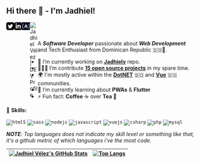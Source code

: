 ## Hi there 👋 -  I'm Jadhiel!

<a href="https://twitter.com/JadhielV">
    <img align="left" alt="Jadhiel Vélez | Twitter" width="21px" src="https://raw.githubusercontent.com/Jadhielv/Jadhielv/master/assets/twitter.png" />
</a>
<a href="https://www.linkedin.com/in/jadhielv/">
    <img align="left" alt="Jadhiel Vélez | LinkedIn" width="21px" src="https://raw.githubusercontent.com/Jadhielv/Jadhielv/master/assets/linkedin.png" />
</a>
<a href="https://www.freecodecamp.org/jadhielv">
    <img align="left" alt="Jadhiel Vélez | freeCodeCamp" width="21px" src="https://raw.githubusercontent.com/Jadhielv/Jadhielv/master/assets/freecodecamp.png" />
</a>
<a href="https://dev.to/jadhielv">
  <img align="left" alt="Jadhiel Vélez | DEV Profile" width="21px" src="https://d2fltix0v2e0sb.cloudfront.net/dev-badge.svg" />
</a>

<br />
<br />

A <em>**Software Developer**</em> passionate about <em>**Web Development**</em> and Tech Enthusiast from Dominican Republic 🇩🇴🌴.

- 🔭 I’m currently working on **[Jadhielv](https://github.com/Jadhielv/Jadhielv)** repo.
- 👨🏻‍💻 I’m contribute **[15 open source projects](https://github.com/Jadhielv?tab=repositories&q=&type=fork)** in my spare time.
- 🌍 I'm mostly active within the **[DotNET](https://github.com/DotNetDo)** 🇩🇴 and **[Vue](https://github.com/VueDominicana)** 🇩🇴 communities.
- 🌱 I’m currently learning about **PWAs** & **Flutter**
- ⚡ Fun fact: **Coffee** ☕ over **Tea 🍵**

🚀 **Skills:**

<code><img src="https://devicons.github.io/devicon/devicon.git/icons/html5/html5-original-wordmark.svg" alt="html5" width="50" height="50"/></code>
<code><img src="https://devicons.github.io/devicon/devicon.git/icons/sass/sass-original.svg" alt="sass" width="50" height="50"/></code>
<code><img src="https://devicons.github.io/devicon/devicon.git/icons/nodejs/nodejs-original-wordmark.svg" alt="nodejs" width="50" height="50"/></code>
<code><img src="https://devicons.github.io/devicon/devicon.git/icons/javascript/javascript-original.svg" alt="javascript" width="50" height="50"/></code>
<code><img src="https://devicons.github.io/devicon/devicon.git/icons/vuejs/vuejs-original-wordmark.svg" alt="vuejs" width="50" height="50"/></code>
<code><img src="https://devicons.github.io/devicon/devicon.git/icons/csharp/csharp-original.svg" alt="csharp" width="50" height="50"/></code>
<code><img src="https://devicons.github.io/devicon/devicon.git/icons/php/php-original.svg" alt="php" width="50" height="50"/></code>
<code><img src="https://devicons.github.io/devicon/devicon.git/icons/mysql/mysql-original-wordmark.svg" alt="mysql" width="50" height="50"/></code>

***NOTE**: Top languages does not indicate my skill level or something like that, it's a github metric of which languages i've the most code.*

| [![Jadhiel Vélez's GitHub Stats](https://github-readme-stats.vercel.app/api?username=jadhielv&show_icons=true&count_private=true&icon_color=79dafa&text_color=f8f8f2&hide_title=true&hide=contribs&theme=dark)](https://github.com/anuraghazra/github-readme-stats)	| [![Top Langs](https://github-readme-stats.vercel.app/api/top-langs/?username=jadhielv&layout=compact&text_color=f8f8f2&langs_count=8&hide_title=true&theme=dark)](https://github.com/anuraghazra/github-readme-stats)	|
|---	                                                                                                                  |---	
